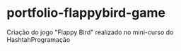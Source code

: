 # portfolio-flappybird-game
 Criação do jogo "Flappy Bird" realizado no mini-curso do HashtahProgramação
